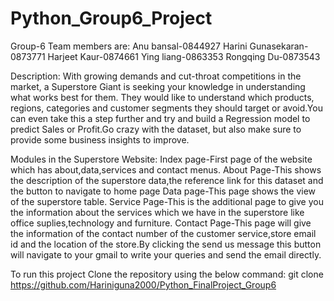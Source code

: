 # Python_Group6_Project
Group-6
Team members are:
Anu bansal-0844927
Harini Gunasekaran-0873771
Harjeet Kaur-0874661
Ying liang-0863353
Rongqing Du-0873543

Description:
With growing demands and cut-throat competitions in the market, a Superstore Giant is seeking your knowledge in understanding what works best for them. They would like to understand which products, regions, categories and customer segments they should target or avoid.You can even take this a step further and try and build a Regression model to predict Sales or Profit.Go crazy with the dataset, but also make sure to provide some business insights to improve.

Modules in the Superstore Website:
 Index page-First page of the website which has about,data,services and contact menus.
 About Page-This shows the description of the superstore data,the reference link for this dataset and the button to navigate to home page
 Data page-This page shows the view of the superstore table.
 Service Page-This is the additional page to give you the information about the services which we have in the superstore like office suplies,technology and furniture.
 Contact Page-This page will give the information of the contact number of the customer service,store email id and the location of the store.By clicking the send us message this button will navigate to your gmail to write your queries and send the email directly.

 To run this project
 Clone the repository using the below command:
 git clone https://github.com/Hariniguna2000/Python_FinalProject_Group6
